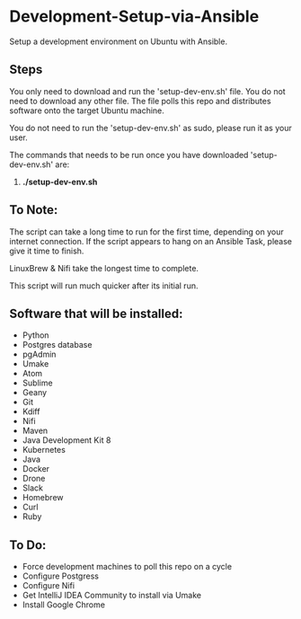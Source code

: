 # Development-Setup-via-Ansible
Setup a development environment on Ubuntu with Ansible.

## Steps
You only need to download and run the 'setup-dev-env.sh' file. You do not need to download any other file. The file polls this repo and distributes software onto the target Ubuntu machine.

You do not need to run the 'setup-dev-env.sh' as sudo, please run it as your user.

The commands that needs to be run once you have downloaded 'setup-dev-env.sh' are:

1. **./setup-dev-env.sh**

## To Note:
The script can take a long time to run for the first time, depending on your internet connection. If the script appears to hang on an Ansible Task, please give it time to finish.

LinuxBrew & Nifi take the longest time to complete.

This script will run much quicker after its initial run.

## Software that will be installed:
- Python
- Postgres database
- pgAdmin
- Umake
- Atom
- Sublime
- Geany
- Git
- Kdiff
- Nifi
- Maven
- Java Development Kit 8
- Kubernetes
- Java
- Docker
- Drone
- Slack
- Homebrew
- Curl
- Ruby

## To Do:

- Force development machines to poll this repo on a cycle
- Configure Postgress
- Configure Nifi
- Get IntelliJ IDEA Community to install via Umake
- Install Google Chrome
